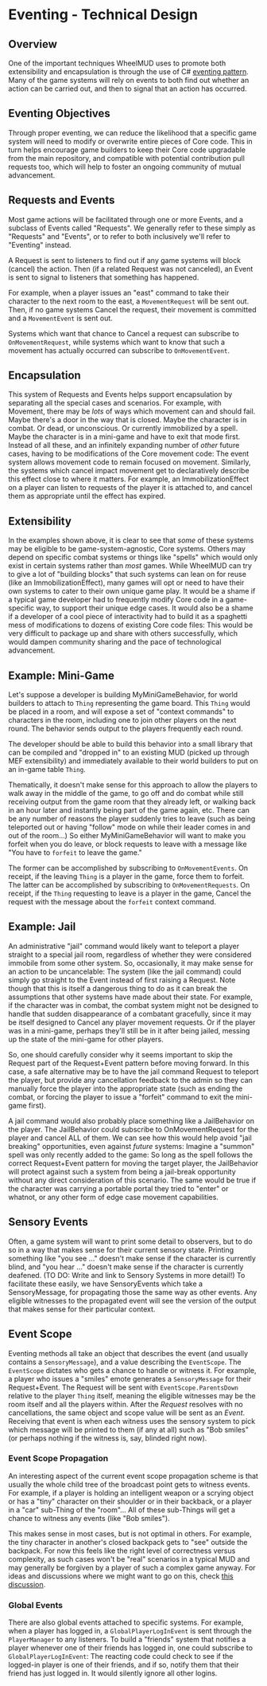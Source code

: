 # Eventing - Technical Design

## Overview
One of the important techniques WheelMUD uses to promote both extensibility and encapsulation is through the use of C# [eventing pattern](https://docs.microsoft.com/en-us/dotnet/csharp/event-pattern).
Many of the game systems will rely on events to both find out whether an action can be carried out, and then to signal that an action has occurred.

## Eventing Objectives
Through proper eventing, we can reduce the likelihood that a specific game system will need to modify or overwrite entire pieces of Core code. This in turn helps encourage game builders to keep their Core code upgradable from the main repository, and compatible with potential contribution pull requests too, which will help to foster an ongoing community of mutual advancement.

## Requests and Events
Most game actions will be facilitated through one or more Events, and a subclass of Events called "Requests".
We generally refer to these simply as "Requests" and "Events", or to refer to both inclusively we'll refer to "Eventing" instead.

A Request is sent to listeners to find out if any game systems will block (cancel) the action.
Then (if a related Request was not canceled), an Event is sent to signal to listeners that something has happened.

For example, when a player issues an "east" command to take their character to the next room to the east, a `MovementRequest` will be sent out.
Then, if no game systems Cancel the request, their movement is committed and a `MovementEvent` is sent out.

Systems which want that chance to Cancel a request can subscribe to `OnMovementRequest`, while systems which want to know that such a movement has actually occurred can subscribe to `OnMovementEvent`.

## Encapsulation
This system of Requests and Events helps support encapsulation by separating all the special cases and scenarios.
For example, with Movement, there may be _lots_ of ways which movement can and should fail.
Maybe there's a door in the way that is closed.
Maybe the character is in combat. Or dead, or unconscious. Or currently immobilized by a spell.
Maybe the character is in a mini-game and have to exit that mode first.
Instead of all these, and an infinitely expanding number of _other_ future cases, having to be modifications of the Core movement code: The event system allows movement code to remain focused on movement.
Similarly, the systems which cancel impact movement get to declaratively describe this effect close to where it matters. For example, an ImmobilizationEffect on a player can listen to requests of the player it is attached to, and cancel them as appropriate until the effect has expired.

## Extensibility
In the examples shown above, it is clear to see that _some_ of these systems may be eligible to be game-system-agnostic, Core systems.
Others may depend on specific combat systems or things like "spells" which would only exist in certain systems rather than _most_ games.
While WheelMUD can try to give a lot of "building blocks" that such systems can lean on for reuse (like an ImmobilizationEffect), many games will opt or need to have their own systems to cater to their own unique game play.
It would be a shame if a typical game developer had to frequently modify Core code in a game-specific way, to support their unique edge cases.
It would also be a shame if a developer of a cool piece of interactivity had to build it as a spaghetti mess of modifications to dozens of existing Core code files: This would be very difficult to package up and share with others successfully, which would dampen community sharing and the pace of technological advancement.

## Example: Mini-Game
Let's suppose a developer is building MyMiniGameBehavior, for world builders to attach to `Thing` representing the game board.
This `Thing` would be placed in a room, and will expose a set of "context commands" to characters in the room, including one to join other players on the next round. The behavior sends output to the players frequently each round.

The developer should be able to build this behavior into a small library that can be compiled and "dropped in" to an existing MUD (picked up through MEF extensibility) and immediately available to their world builders to put on an in-game table `Thing`.

Thematically, it doesn't make sense for this approach to allow the players to walk away in the middle of the game, to go off and do combat while still receiving output from the game room that they already left, or walking back in an hour later and instantly being part of the game again, etc. There can be any number of reasons the player suddenly tries to leave (such as being teleported out or having "follow" mode on while their leader comes in and out of the room...) So either MyMiniGameBehavior will want to make you forfeit when you do leave, or block requests to leave with a message like "You have to `forfeit` to leave the game."

The former can be accomplished by subscribing to `OnMovementEvents`. On receipt, if the leaving `Thing` is a player in the game, force them to forfeit.
The latter can be accomplished by subscribing to `OnMovementRequests`. On receipt, if the `Thing` requesting to leave is a player in the game, Cancel the request with the message about the `forfeit` context command.

## Example: Jail
An administrative "jail" command would likely want to teleport a player straight to a special jail room, regardless of whether they were considered immobile from some other system.
So, occasionally, it may make sense for an action to be uncancelable: The system (like the jail command) could simply go straight to the Event instead of first raising a Request.
Note though that this is itself a dangerous thing to do as it can break the assumptions that other systems have made about their state.
For example, if the character was in combat, the combat system might not be designed to handle that sudden disappearance of a combatant gracefully, since it may be itself designed to Cancel any player movement requests. Or if the player was in a mini-game, perhaps they'll still be in it after being jailed, messing up the state of the mini-game for other players.

So, one should carefully consider why it seems important to skip the Request part of the Request+Event pattern before moving forward. In this case, a safe alternative may be to have the jail command Request to teleport the player, but provide any cancellation feedback to the admin so they can manually force the player into the appropriate state (such as ending the combat, or forcing the player to issue a "forfeit" command to exit the mini-game first).

A jail command would also probably place something like a JailBehavior on the player. The JailBehavior could subscribe to OnMovementRequest for the player and cancel ALL of them.
We can see how this would help avoid "jail breaking" opportunities, even against _future_ systems: Imagine a "summon" spell was only recently added to the game: So long as the spell follows the correct Request+Event pattern for moving the target player, the JailBehavior will protect against such a system from being a jail-break opportunity without any direct consideration of this scenario.
The same would be true if the character was carrying a portable portal they tried to "enter" or whatnot, or any other form of edge case movement capabilities.

## Sensory Events
Often, a game system will want to print some detail to observers, but to do so in a way that makes sense for their current sensory state.
Printing something like "you see ..." doesn't make sense if the character is currently blind, and "you hear ..." doesn't make sense if the character is currently deafened.
(TO DO: Write and link to Sensory Systems in more detail!)
To facilitate these easily, we have SensoryEvents which take a SensoryMessage, for propagating those the same way as other events.
Any eligible witnesses to the propagated event will see the version of the output that makes sense for their particular context.

## Event Scope
Eventing methods all take an object that describes the event (and usually contains a `SensoryMessage`), and a value describing the `EventScope`.
The `EventScope` dictates who gets a chance to handle or witness it. For example, a player who issues a "smiles" emote generates a `SensoryMessage` for their Request+Event. The Request will be sent with `EventScope.ParentsDown` relative to the player `Thing` itself, meaning the eligible witnesses may be the room itself and all the players within. After the _Request_ resolves with no cancellations, the same object and scope value will be sent as an _Event_. Receiving that event is when each witness uses the sensory system to pick which message will be printed to them (if any at all) such as "Bob smiles" (or perhaps nothing if the witness is, say, blinded right now).

### Event Scope Propagation
An interesting aspect of the current event scope propagation scheme is that usually the whole child tree of the broadcast point gets to witness events. For example, if a player is holding an intelligent weapon or a scrying object or has a "tiny" character on their shoulder or in their backback, or a player in a "car" sub-Thing of the "room"... All of these sub-Things will get a chance to witness any events (like "Bob smiles").

This makes sense in most cases, but is not optimal in others. For example, the tiny character in another's closed backpack gets to "see" outside the backpack. For now this feels like the right level of correctness versus complexity, as such cases won't be "real" scenarios in a typical MUD and may generally be forgiven by a player of such a complex game anyway. For ideas and discussions where we might want to go on this, check [this discussion](https://github.com/DavidRieman/WheelMUD/discussions/139).

### Global Events
There are also global events attached to specific systems. For example, when a player has logged in, a `GlobalPlayerLogInEvent` is sent through the `PlayerManager` to any listeners. To build a "friends" system that notifies a player whenever one of their friends has logged in, one could subscribe to `GlobalPlayerLogInEvent`: The reacting code could check to see if the logged-in player is one of their friends, and if so, notify them that their friend has just logged in. It would silently ignore all other logins.
